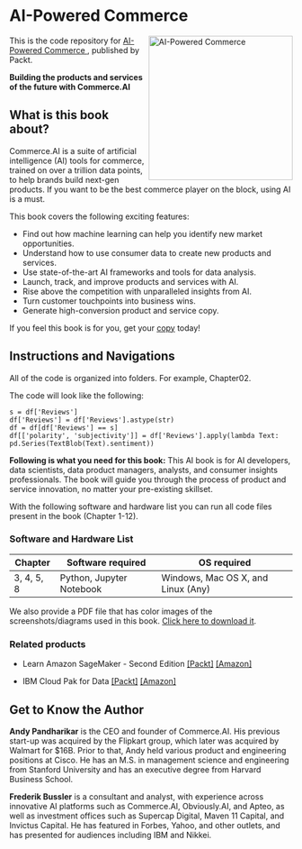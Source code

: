 # AI-Powered Commerce 

<a href="https://www.packtpub.com/data/ai-powered-commerce?utm_source=github&utm_medium=repository&utm_campaign=9781803248981"><img src="https://static.packt-cdn.com/products/9781803248981/cover/smaller" alt="AI-Powered Commerce " height="256px" align="right"></a>

This is the code repository for [AI-Powered Commerce ](https://www.packtpub.com/data/ai-powered-commerce?utm_source=github&utm_medium=repository&utm_campaign=9781803248981), published by Packt.

**Building the products and services of the future with Commerce.AI**

## What is this book about?
Commerce.AI is a suite of artificial intelligence (AI) tools for commerce, trained on over a trillion data points, to help brands build next-gen products. If you want to be the best commerce player on the block, using AI is a must. 

This book covers the following exciting features:
- Find out how machine learning can help you identify new market opportunities.
- Understand how to use consumer data to create new products and services.
- Use state-of-the-art AI frameworks and tools for data analysis.
- Launch, track, and improve products and services with AI.
- Rise above the competition with unparalleled insights from AI.
- Turn customer touchpoints into business wins.
- Generate high-conversion product and service copy.

If you feel this book is for you, get your [copy](https://www.amazon.com/dp/180324898X) today!


## Instructions and Navigations
All of the code is organized into folders. For example, Chapter02.

The code will look like the following:
```
s = df['Reviews']
df['Reviews'] = df['Reviews'].astype(str)
df = df[df['Reviews'] == s]
df[['polarity', 'subjectivity']] = df['Reviews'].apply(lambda Text: pd.Series(TextBlob(Text).sentiment))
```

**Following is what you need for this book:**
This AI book is for AI developers, data scientists, data product managers, analysts, and consumer insights professionals. The book will guide you through the process of product and service innovation, no matter your pre-existing skillset.

With the following software and hardware list you can run all code files present in the book (Chapter 1-12).
### Software and Hardware List
| Chapter | Software required | OS required |
| -------- | ------------------------------------ | ----------------------------------- |
| 3, 4, 5, 8 | Python, Jupyter Notebook | Windows, Mac OS X, and Linux (Any) |

We also provide a PDF file that has color images of the screenshots/diagrams used in this book. [Click here to download it](https://static.packt-cdn.com/downloads/9781803248981_ColorImages.pdf).

### Related products
* Learn Amazon SageMaker - Second Edition  [[Packt]](https://www.packtpub.com/product/learn-amazon-sagemaker-second-edition/9781801817950?utm_source=github&utm_medium=repository&utm_campaign=9781801817950) [[Amazon]](https://www.amazon.com/Learn-Amazon-SageMaker-developers-scientists-dp-1801817952/dp/1801817952/ref=mt_other?_encoding=UTF8&me=&qid=)

* IBM Cloud Pak for Data  [[Packt]](https://www.packtpub.com/product/ibm-cloud-pak-for-data/9781800562127?utm_source=github&utm_medium=repository&utm_campaign=9781800562127) [[Amazon]](https://www.amazon.com/dp/1800562128)



## Get to Know the Author
**Andy Pandharikar**
is the CEO and founder of Commerce.AI. His previous start-up was acquired by the Flipkart group, which later was acquired by Walmart for $16B. Prior to that, Andy held various product and engineering positions at Cisco. He has an M.S. in management science and engineering from Stanford University and has an executive degree from Harvard Business School.

**Frederik Bussler**
 is a consultant and analyst, with experience across innovative AI platforms such as Commerce.AI, Obviously.AI, and Apteo, as well as investment offices such as Supercap Digital, Maven 11 Capital, and Invictus Capital. He has featured in Forbes, Yahoo, and other outlets, and has presented for audiences including IBM and Nikkei.


